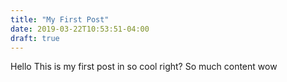 ```yaml
---
title: "My First Post"
date: 2019-03-22T10:53:51-04:00
draft: true
---
```

Hello This is my first post in so cool right?
So much content wow
